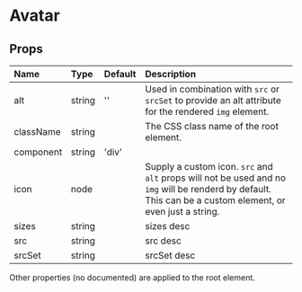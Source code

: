 Avatar
======



Props
-----


| Name | Type | Default | Description |
|:-----|:-----|:-----|:-----|
| alt | string | '' |  Used in combination with `src` or `srcSet` to provide an alt attribute for the rendered `img` element. |
| className | string |  |  The CSS class name of the root element. |
| component | string | 'div' |   |
| icon | node |  |  Supply a custom icon. `src` and `alt` props will not be used and no `img` will be renderd by default.<br>This can be a custom element, or even just a string. |
| sizes | string |  |  sizes desc |
| src | string |  |  src desc |
| srcSet | string |  |  srcSet desc |

Other properties (no documented) are applied to the root element.
